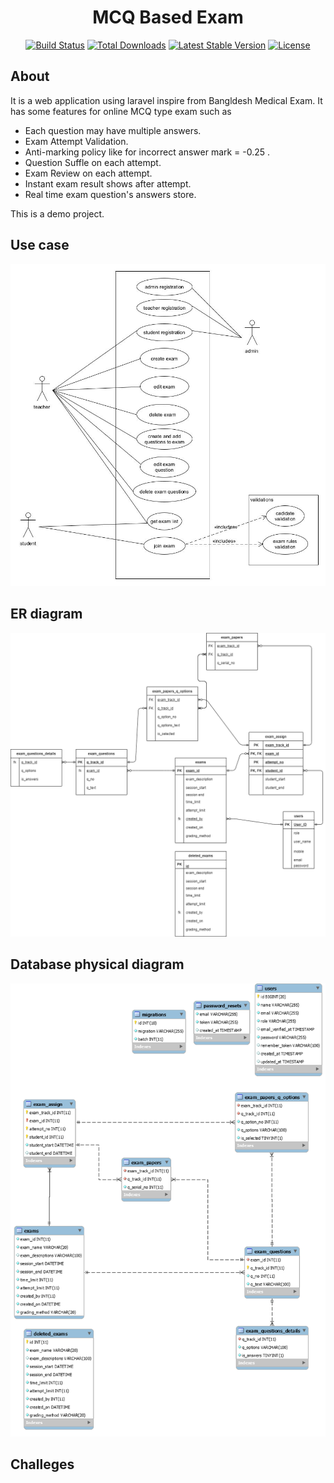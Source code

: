<h1 align="center">MCQ Based Exam</h1>

<p align="center">
<a href="https://travis-ci.org/laravel/framework"><img src="https://travis-ci.org/laravel/framework.svg" alt="Build Status"></a>
<a href="https://packagist.org/packages/laravel/framework"><img src="https://poser.pugx.org/laravel/framework/d/total.svg" alt="Total Downloads"></a>
<a href="https://packagist.org/packages/laravel/framework"><img src="https://poser.pugx.org/laravel/framework/v/stable.svg" alt="Latest Stable Version"></a>
<a href="https://packagist.org/packages/laravel/framework"><img src="https://poser.pugx.org/laravel/framework/license.svg" alt="License"></a>
</p>

## About

It is a web application using laravel inspire from Bangldesh Medical Exam. It has some features for online MCQ type exam such as

- Each question may have multiple answers.
- Exam Attempt Validation.
- Anti-marking policy like for incorrect answer mark = -0.25 . 
- Question Suffle on each attempt.
- Exam Review on each attempt.
- Instant exam result shows after attempt.
- Real time exam question's answers store.

This is a demo project.

## Use case
![alt text](https://github.com/BimalNSU/mcq_based_exam_management/blob/master/diagrams/use_case.jpg?raw=true)
## ER diagram
![alt text](https://github.com/BimalNSU/mcq_based_exam_management/blob/master/diagrams/er_diagram.png?raw=true)
## Database physical diagram
![alt text](https://github.com/BimalNSU/mcq_based_exam_management/blob/master/diagrams/physical_diagram.png?raw=true)
## Challeges
